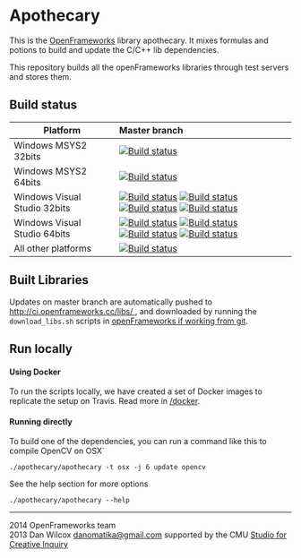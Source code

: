 Apothecary 
==========

This is the [OpenFrameworks](http://openframeworks.cc) library apothecary. It mixes formulas and potions to build and update the C/C++ lib dependencies.

This repository builds all the openFrameworks libraries through test servers and stores them. 

## Build status



Platform                     | Master branch  
-----------------------------|:----------------------------------------
Windows MSYS2 32bits         | [![Build status](https://appveyor-matrix-badges.herokuapp.com/repos/arturoc/apothecary/branch/master/1)](https://ci.appveyor.com/project/arturoc/apothecary/branch/master)
Windows MSYS2 64bits         | [![Build status](https://appveyor-matrix-badges.herokuapp.com/repos/arturoc/apothecary/branch/master/2)](https://ci.appveyor.com/project/arturoc/apothecary/branch/master)
Windows Visual Studio 32bits | [![Build status](https://appveyor-matrix-badges.herokuapp.com/repos/arturoc/apothecary/branch/master/7)](https://ci.appveyor.com/project/arturoc/apothecary/branch/master) [![Build status](https://appveyor-matrix-badges.herokuapp.com/repos/arturoc/apothecary/branch/master/8)](https://ci.appveyor.com/project/arturoc/apothecary/branch/master) [![Build status](https://appveyor-matrix-badges.herokuapp.com/repos/arturoc/apothecary/branch/master/9)](https://ci.appveyor.com/project/arturoc/apothecary/branch/master) [![Build status](https://appveyor-matrix-badges.herokuapp.com/repos/arturoc/apothecary/branch/master/10)](https://ci.appveyor.com/project/arturoc/apothecary/branch/master)
Windows Visual Studio 64bits | [![Build status](https://appveyor-matrix-badges.herokuapp.com/repos/arturoc/apothecary/branch/master/3)](https://ci.appveyor.com/project/arturoc/apothecary/branch/master) [![Build status](https://appveyor-matrix-badges.herokuapp.com/repos/arturoc/apothecary/branch/master/4)](https://ci.appveyor.com/project/arturoc/apothecary/branch/master) [![Build status](https://appveyor-matrix-badges.herokuapp.com/repos/arturoc/apothecary/branch/master/5)](https://ci.appveyor.com/project/arturoc/apothecary/branch/master) [![Build status](https://appveyor-matrix-badges.herokuapp.com/repos/arturoc/apothecary/branch/master/6)](https://ci.appveyor.com/project/arturoc/apothecary/branch/master)
All other platforms         | [![Build status](https://github.com/openframeworks/apothecary/workflows/build/badge.svg)](https://github.com/openframeworks/apothecary/actions)


<!-- TODO: find a way to get matrix badges per job like below 
Linux 64                   | [![Linux 64 Build Status](http://badges.herokuapp.com/travis/openframeworks/apothecary?env=TARGET="linux"%20OPT="gcc4"&label=gcc4&branch=master)](https://travis-ci.org/openframeworks/apothecary) [![Linux 64 Build Status](http://badges.herokuapp.com/travis/openframeworks/apothecary?env=TARGET="linux"%20OPT="gcc5"&label=gcc5&branch=master)](https://travis-ci.org/openframeworks/apothecary) [![Linux 64 Build Status](http://badges.herokuapp.com/travis/openframeworks/apothecary?env=TARGET="linux"%20OPT="gcc6"&label=gcc6&branch=master)](https://travis-ci.org/openframeworks/apothecary)
Linux armv6l                 | [![Linux armv6l Build Status](http://badges.herokuapp.com/travis/openframeworks/apothecary?env=TARGET="linuxarmv6l"&label=build&branch=master)](https://travis-ci.org/openframeworks/apothecary)
Linux armv7l                 | [![Linux armv7l Build Status](http://badges.herokuapp.com/travis/openframeworks/apothecary?env=TARGET="linuxarmv7l"&label=build&branch=master)](https://travis-ci.org/openframeworks/apothecary)
Emscripten                   | [![Emscripten Build Status](http://badges.herokuapp.com/travis/openframeworks/apothecary?env=TARGET="emscripten"&label=build&branch=master)](https://travis-ci.org/openframeworks/apothecary)
macos                        | [![macos Build Status](http://badges.herokuapp.com/travis/openframeworks/apothecary?env=TARGET="osx"&label=build&branch=master)](https://travis-ci.org/openframeworks/apothecary)
iOS                          | [![iOS Build Status](http://badges.herokuapp.com/travis/openframeworks/apothecary?env=TARGET="ios"&label=build&branch=master)](https://travis-ci.org/openframeworks/apothecary)
tvos                         | [![tvos Build Status](http://badges.herokuapp.com/travis/openframeworks/apothecary?env=TARGET="tvos"&label=build&branch=master)](https://travis-ci.org/openframeworks/apothecary)
Android                      | [![Android Arm7 Build Status](http://badges.herokuapp.com/travis/openframeworks/apothecary?env=TARGET="android"%20ARCH="armv7"&label=arm7&branch=master)](https://travis-ci.org/openframeworks/apothecary) [![Android Arm64 Build Status](http://badges.herokuapp.com/travis/openframeworks/apothecary?env=TARGET="android"%20ARCH="arm64"&label=arm64&branch=master)](https://travis-ci.org/openframeworks/apothecary) [![Android x86 Build Status](http://badges.herokuapp.com/travis/openframeworks/apothecary?env=TARGET="android"%20ARCH="x86"&label=x86&branch=master)](https://travis-ci.org/openframeworks/apothecary)
-->


## Built Libraries
Updates on master branch are automatically pushed to [http://ci.openframeworks.cc/libs/ ](http://ci.openframeworks.cc/libs/ ), and downloaded by running the `download_libs.sh` scripts in [openFrameworks if working from git](https://github.com/openframeworks/apothecary/#developers).

## Run locally
#### Using Docker
To run the scripts locally, we have created a set of Docker images to replicate the setup on Travis. Read more in [/docker](/docker/README.md). 

#### Running directly
To build one of the dependencies, you can run a command like this to compile OpenCV on OSX`
```
./apothecary/apothecary -t osx -j 6 update opencv
```

See the help section for more options
```
./apothecary/apothecary --help
```


------------

2014 OpenFrameworks team   
2013 Dan Wilcox <danomatika@gmail.com> supported by the CMU [Studio for Creative Inquiry](http://studioforcreativeinquiry.org/)
